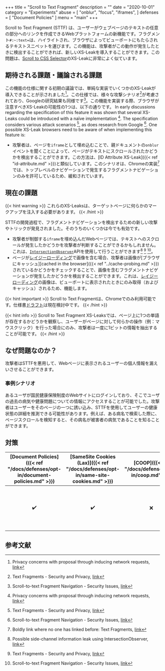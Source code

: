 +++
title = "Scroll to Text Fragment"
description = ""
date = "2020-10-01"
category = "Experiments"
abuse = [
    "onblur",
    "focus",
    "iframes",
]
defenses = [ "Document Policies" ]
menu = "main"
+++

Scroll to Text Fragment (STTF) は、ユーザーがウェブページのテキストの任意の部分へのリンクを作成できるWebプラットフォームの新機能です。フラグメント`#:~:text=`は、ハイライトされ、ブラウザによってビューポートにもたらされるテキストスニペットを運びます。この機能は、攻撃者がこの動作が発生したときに検出することができれば、新しいXS-Leakを導入することができます。この問題は、[Scroll to CSS Selector](https://docs.google.com/document/d/15HVLD6nddA0OaI8Dd0ayBP2jlGw5JpRD-njAyY1oNZo/edit#heading=h.wds2qckm3kh5)のXS-Leakに非常によく似ています。

## 期待される課題・議論される課題

この機能の仕様に関する初期の議論では、単純な実装でいくつかのXS-Leakが導入できることが示されました[^1]。この仕様では、様々な攻撃シナリオ[^3]が考慮されており、Googleの研究結果も同様です[^4]。この機能を実装する際、ブラウザが注意すべきXS-Leakの可能性の1つは、以下の通りです。
In early discussions regarding the specification of this feature it was shown that several XS-Leaks could be introduced with a naïve implementation [^1]. The specification considers various attack scenarios [^3], as does research from Google [^4]. One possible XS-Leak browsers need to be aware of when implementing this feature is:

- 攻撃者は、ページを`iframe`として埋め込むことで、親ドキュメントの`onblur`イベントを聞くことによって、ページがテキストにスクロールされたかどうかを検出することができます。この方法は、[ID Attribute XS-Leak]({{< ref "id-attribute.md" >}})と類似しています。このシナリオは、Chromeの実装[^5]では、トップレベルのナビゲーションで発生するフラグメントナビゲーションのみを許可しているため、緩和されています。

## 現在の課題

{{< hint warning >}}
これらのXS-Leaksは、ターゲットページに何らかのマークアップを注入する必要があります。
{{< /hint >}}

STTFの開発過程で、フラグメントナビゲーションを検出するための新しい攻撃やトリックが発見されました。そのうちのいくつかは今でも有効です。

- 攻撃者が制御する`iframe`を埋め込んだWebページでは、テキストへのスクロールが発生したかどうかを攻撃者が判断することができるかもしれません。これは、[`IntersectionObserver`](https://developer.mozilla.org/en-US/docs/Web/API/Intersection_Observer_API)APIを使用して行うことができます[^2] [^3] [^4]。
- ページが[レイジーローディング](https://web.dev/native-lazy-loading/)で画像を含む場合、攻撃者は画像が[ブラウザにキャッシュ][cached in the browser]({{< ref "../cache-probing.md" >}})されているかどうかをチェックすることで、画像を含むフラグメントナビゲーションが発生したかどうかを検出することができます。これは、[レイジーローディング](https://web.dev/native-lazy-loading/)の画像は、ビューポートに表示されたときにのみ取得（およびキャッシュ）されるため、機能します。

{{< hint important >}}
Scroll to Text Fragmentは、Chromeでのみ利用可能です。仕様書[ドラフト](https://wicg.github.io/scroll-to-text-fragment/)は現在検討中です。
{{< /hint >}}

{{< hint info >}}
Scroll to Text Fragment XS-Leaksでは、ページ上に1つの単語が存在するかどうかを観察し、ユーザーがページに対して何らかの操作（例：マウスクリック）を行った場合にのみ、攻撃者は一度に1ビットの情報を抽出することが可能です。
{{< /hint >}}

## なぜ問題なのか？

攻撃者はSTTFを悪用して、Webページに表示されるユーザーの個人情報を漏えいさせることができます。

### 事例シナリオ

あるユーザが国民健康保険制度のWebサイトにログインしており、そこでユーザの過去の病気や健康問題についての情報にアクセスすることが可能でした。攻撃者はユーザーをそのページの一つに誘い込み、STTFを使用してユーザーの健康状態の詳細を推測できる可能性があります。例えば、ある病名で検索した際に、ページスクロールを検知すると、その病名が被害者の病気であることを知ることができます。


## 対策

| [Document Policies]({{< ref "/docs/defenses/opt-in/document-policies.md" >}}) | [SameSite Cookies (Lax)]({{< ref "/docs/defenses/opt-in/same-site-cookies.md" >}}) | [COOP]({{< ref "/docs/defenses/opt-in/coop.md" >}}) | [Framing Protections]({{< ref "/docs/defenses/opt-in/xfo.md" >}}) |                                          [Isolation Policies]({{< ref "/docs/defenses/isolation-policies" >}})                                          |
| :--------------------------------------------------------------------------------: | :--------------------------------------------------------------------------------: | :-------------------------------------------------: | :---------------------------------------------------------------: | :-----------------------------------------------------------------------------------------------------------------------------------------------------: |
|                                         ✔️                                          |                                         ✔️                                          |                          ❌                          |                                 ✔️                                 | [RIP]({{< ref "/docs/defenses/isolation-policies/resource-isolation" >}}) 🔗 [NIP]({{< ref "/docs/defenses/isolation-policies/navigation-isolation" >}}) |

## 参考文献

[^1]: Privacy concerns with proposal through inducing network requests, [link](https://github.com/WICG/scroll-to-text-fragment/issues/76)
[^2]: Possible side-channel information leak using IntersectionObserver, [link](https://github.com/WICG/scroll-to-text-fragment/issues/79)
[^3]: Text Fragments - Security and Privacy, [link](https://wicg.github.io/scroll-to-text-fragment/#security-and-privacy)
[^4]: Scroll-to-text Fragment Navigation - Security Issues, [link](https://docs.google.com/document/d/1YHcl1-vE_ZnZ0kL2almeikAj2gkwCq8_5xwIae7PVik/edit#)
[^5]: Boldly link where no one has linked before: Text Fragments, [link](https://web.dev/text-fragments/#privacy)

